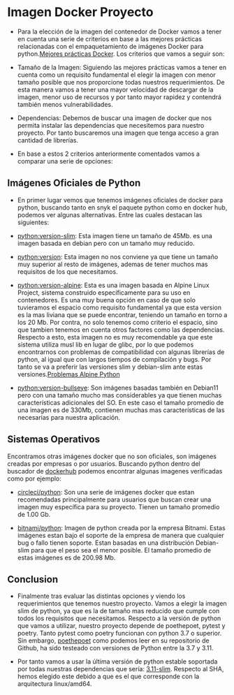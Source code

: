 # Imagen Docker Proyecto

* Para la elección de la imagen del contenedor de Docker vamos a tener en cuenta una serie de criterios en base a las mejores prácticas relacionadas con el empaquetamiento de imágenes Docker para python.[Mejores prácticas Docker](https://snyk.io/blog/best-practices-containerizing-python-docker/). Los criterios que vamos a seguir son: 

* Tamaño de la Imagen: Siguiendo las mejores prácticas vamos a tener en cuenta como un requisito fundamental el elegir la imagen con menor tamaño posible que nos proporcione todas nuestros requerimientos. De esta manera vamos a tener una mayor velocidad de descargar de la imagen, menor uso de recursos y por tanto mayor rapidez y contendrá también menos vulnerabilidades.

* Dependencias: Debemos de buscar una imagen de docker que nos permita instalar las dependencias que necesitemos para nuestro proyecto. Por tanto buscaremos una imagen que tenga acceso a gran cantidad de librerías.

* En base a estos 2 criterios anteriormente comentados vamos a comparar una serie de opciones: 

## Imágenes Oficiales de Python

* En primer lugar vemos que tenemos imágenes oficiales de docker para python, buscando tanto en snyk el paquete python como en docker hub, podemos ver algunas alternativas. Entre las cuales destacan las siguientes:

* [python:version-slim](https://hub.docker.com/_/python/tags?page=1&name=slim): Esta imagen tiene un tamaño de 45Mb. es una imagen basada en debian pero con un tamaño muy reducido.

* [python:version](https://hub.docker.com/_/python): Esta imagen no nos conviene ya que tiene un tamaño muy superior al resto de imágenes, ademas de tener muchos mas requisitos de los que necesitamos.

* [python:version-alpine](https://hub.docker.com/_/python/tags?page=1&name=alpine): Esta es una imagen basada en Alpine Linux Project, sistema construido específicamente para su uso en contenedores. Es una muy buena opción en caso de que solo tuvieramos el espacio como requisito fundamental ya que esta version es la mas liviana que se puede encontrar, teniendo un tamaño en torno a los 20 Mb. Por contra, no solo tenemos como criterio el espacio, sino que tambien tenemos en cuenta otros factores como las dependencias. Respecto a esto, esta imagen no es muy recomendable ya que este sistema utiliza musl lib en lugar de glibc, por lo que podemos encontrarnos con problemas de compatibilidad con algunas librerías de python, al igual que con largos tiempos de compilación y bugs. Por tanto se va a preferir las versiones slim y debian-slim ante estas versiones.[Problemas Alpine Python](https://pythonspeed.com/articles/alpine-docker-python/)

* [python:version-bullseye](https://hub.docker.com/_/python/tags?page=1&name=bullseye): Son imágenes basadas también en Debian11 pero con una tamaño mucho mas considerables ya que tienen muchas características adicionales del SO. En este caso el tamaño promedio de una imagen es de 330Mb, contienen muchas mas características de las necesarias para nuestra aplicación.


## Sistemas Operativos

Encontramos otras imágenes docker que no son oficiales, son imágenes creadas por empresas o por usuarios. Buscando python dentro del buscador de [dockerhub](https://hub.docker.com/search?q=python) podemos encontrar algunas imagenes verificadas como por ejemplo: 

* [circleci/python](https://hub.docker.com/r/circleci/python): Son una serie de imágenes docker que estan recomendadas principalmente para usuarios que buscan crear una imagen muy específica para su proyecto. Tienen un tamaño promedio de 1.00 Gb.

* [bitnami/python](https://hub.docker.com/r/bitnami/python): Imagen de python creada por la empresa Bitnami. Estas imágenes estan bajo el soporte de la empresa de manera que cualquier bug o fallo tienen soporte. Estan basadas en una distribución Debian-slim para que el peso sea el menor posible. El tamaño promedio de estas imágenes es de 200.98 Mb. 


## Conclusion

* Finalmente tras evaluar las distintas opciones y viendo los requerimientos que tenemos nuestro proyecto. Vamos a elegir la imagen slim de python, ya que es la de tamaño mas reducido que cumple con todos los requisitos que necesitamos. Respecto a la versión de python que vamos a utilizar, nuestro proyecto depende de poethepoet, pytest y poetry. Tanto pytest como poetry funcionan con python 3.7 o superior. Sin embargo, [poethepoet](https://github.com/nat-n/poethepoet) como podemos leer en su repositorio de Github, ha sido testeado con versiones de Python entre la 3.7 y 3.11.

* Por tanto vamos a usar la última versión de python estable soportada por todas nuestras dependencias que sería: [3.11-slim](https://hub.docker.com/layers/library/python/3.11-slim/images/sha256-4d091e6e8ea62ee443917ffa62106f08da104c133026bcc8f153a1db92fe27cd?context=explore). Respecto al SHA, hemos elegido este debido a que es el que corresponde con la arquitectura linux/amd64. 








